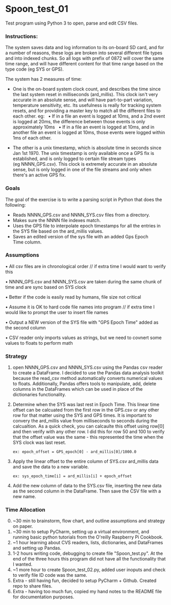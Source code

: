 # Spoon_test_01
Test program using Python 3 to open, parse and edit CSV files.

### Instructions:

The system saves data and log information to its on-board SD card, and for a number of reasons, these logs are broken into several different file types and into indexed chunks. So all logs with prefix of 0872 will cover the same time range, and will have different content for that time range based on the type code (eg SYS or GPS).

The system has 2 measures of time: 
- One is the on-board system clock count, and describes the time since the last system reset in milliseconds (ard_millis). This clock isn't very accurate in an absolute sense, and will have part-to-part variation, temperature sensitivity, etc. Its usefulness is really for tracking system resets, and for providing a master key to match all the different files to each other. eg:
  
• If in a file an event is logged at 10ms, and a 2nd event is logged at 20ms, the difference between those events is only approximately 10ms
  
• If in a file an event is logged at 10ms, and in another file an event is logged at 10ms, those events were logged within 1ms of each other.

- The other is a unix timestamp, which is absolute time in seconds since Jan 1st 1970. The unix timestamp is only available once a GPS fix is established, and is only logged to certain file stream types (eg NNNN_GPS.csv). This clock is extremely accurate in an absolute sense, but is only logged in one of the file streams and only when there's an active GPS fix.

### Goals
The goal of the exercise is to write a parsing script in Python that does the following:
- Reads NNNN_GPS.csv and NNNN_SYS.csv files from a directory.
- Makes sure the NNNN file indexes match.
- Uses the GPS file to interpolate epoch timestamps for all the entries in the SYS file based on the ard_millis values.
- Saves an edited version of the sys file with an added Gps Epoch Time column.

### Assumptions
• All csv files are in chronological order // if extra time I would want to verify this

• NNNN_GPS.csv and NNNN_SYS.csv are taken during the same chunk of time and are sync based on SYS clock

• Better if the code is easily read by humans, file size not critical

• Assume it is OK to hard code file names into program // if extra time I would like to prompt the user to insert file names

• Output a NEW version of the SYS file with "GPS Epoch Time" added as the second column

• CSV reader only imports values as strings, but we need to covnert some values to floats to perform math

 
### Strategy

1. open NNNN_GPS.csv and NNNN_SYS.csv using the Pandas csv reader to create a DataFrame. I decided to use the Pandas data analysis toolkit because the read_csv method automatically converts numerical values to floats. Additionally, Pandas offers tools to manipulate, add, delete columns in the DataFrames which can be used in place of the dictionaries functionality.

2. Determine when the SYS was last rest in Epoch Time. This linear time offset can be calcuated from the first row in the GPS.csv or any other row for that matter using the SYS and GPS times. It is important to convery the ard_millis value from milliseconds to seconds during the calcualtion. As a quick check, you can calcaulte this offset using row[0]  and then verify with any other row. I did this for row 50 and 100 to verify that the offset value was the same - this represented the time when the SYS clock was last reset.

       ex: epoch_offset = GPS_epoch[0] - ard_millis[0]/1000.0  

3. Apply the linear offset to the entire column of SYS.csv ard_millis data and save the data to a new variable.
       
       ex: sys_epoch_time[i] = ard_millis[i] + epoch_offset
       
4. Add the new column of data to the SYS.csv file, inserting the new data as the second column in the DataFrame. Then save the CSV file with a new name.


### Time Allocation

0. ~30 min to brainstorm, flow chart, and outline assumptions and strategy on paper.
1. ~30 min to setup PyCharm, setting up a virtual environment, and running basic python tutorials from the O'reilly Raspberry Pi Cookbook.
2. ~1 hour learning about CVS readers, lists, dictionaries, and DataFrames and setting up Pandas.
3. 1-2 hours writing code, debugging to create file "Spoon_test.py". At the end of the three hours this program did not have all the functionality that I wanted.
4. ~1 more hour to create Spoon_test_02.py, added user inoputs and check to verify file ID code was the same.
5. Extra - still having fun, decided to setup PyCharm + Github. Created repo to share files.
6. Extra - having too much fun, copied my hand notes to the README file for documentation purposes.